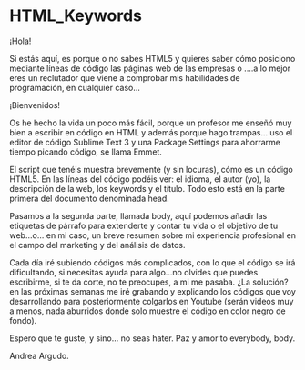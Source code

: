 # HTML_Keywords

¡Hola!

Si estás aquí, es porque o no sabes HTML5 y quieres saber cómo posiciono mediante líneas de código las páginas web de las empresas o ....a lo mejor eres un reclutador que viene a comprobar mis habilidades de programación, en cualquier caso... 


¡Bienvenidos!

Os he hecho la vida un poco más fácil, porque un profesor me enseñó muy bien a escribir en código en HTML y además porque hago trampas... uso el editor de código Sublime Text 3 y una Package Settings para ahorrarme tiempo picando código, se llama Emmet.

El script que tenéis muestra brevemente (y sin locuras), cómo es un código HTML5. En las líneas del código podéis ver: el idioma, el autor (yo), la descripción de la web, los keywords y el título. Todo esto está en la parte primera del documento denominada head. 

Pasamos a la segunda parte, llamada body, aquí podemos añadir las etiquetas de párrafo para extenderte y contar tu vida o el objetivo de tu web...o... en mi caso, un breve resumen sobre mi experiencia profesional en el campo del marketing y del análisis de datos. 

Cada día iré subiendo códigos más complicados, con lo que el código se irá dificultando, si necesitas ayuda para algo...no olvides que puedes escribirme, si te da corte, no te preocupes, a mi me pasaba. ¿La solución? en las próximas semanas me iré grabando y explicando los códigos que voy desarrollando para posteriormente colgarlos en Youtube (serán videos muy a menos, nada aburridos donde solo muestre el código en color negro de fondo). 

Espero que te guste, y sino... no seas hater.
Paz y amor to everybody, body.

Andrea Argudo.
